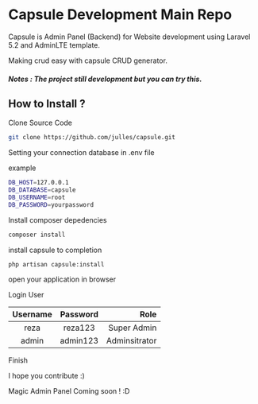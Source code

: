 # Capsule Development Main Repo

Capsule is Admin Panel (Backend) for Website development using Laravel 5.2 and AdminLTE template.

Making crud easy with capsule CRUD generator.

##### Notes : The project still development but you can try this.


## How to Install ?

Clone Source Code
```sh
git clone https://github.com/julles/capsule.git
```

Setting your connection database in .env file

example
```sh
DB_HOST=127.0.0.1
DB_DATABASE=capsule
DB_USERNAME=root
DB_PASSWORD=yourpassword
```

Install composer depedencies

```sh
composer install
```

install capsule to completion

```sh
php artisan capsule:install
```

open your application in browser

Login User

|  Username  |      Password      |  Role |
|:--------:|:-------------:|------:|
|reza |  reza123 | Super Admin |
| admin |    admin123   |  Adminsitrator |

Finish

I hope you contribute :)

Magic Admin Panel Coming soon ! :D

